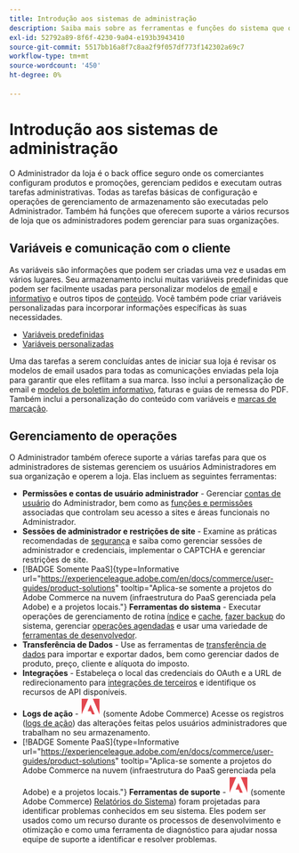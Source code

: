 ```yaml
---
title: Introdução aos sistemas de administração
description: Saiba mais sobre as ferramentas e funções do sistema que o administrador da loja pode usar para gerenciar com eficiência os sites, dados, integrações e usuários administradores.
exl-id: 52792a89-8f6f-4230-9a04-e193b3943410
source-git-commit: 5517bb16a8f7c8aa2f9f057df773f142302a69c7
workflow-type: tm+mt
source-wordcount: '450'
ht-degree: 0%

---
```


# Introdução aos sistemas de administração

O Administrador da loja é o back office seguro onde os comerciantes configuram produtos e promoções, gerenciam pedidos e executam outras tarefas administrativas. Todas as tarefas básicas de configuração e operações de gerenciamento de armazenamento são executadas pelo Administrador. Também há funções que oferecem suporte a vários recursos de loja que os administradores podem gerenciar para suas organizações.

## Variáveis e comunicação com o cliente

As variáveis são informações que podem ser criadas uma vez e usadas em vários lugares. Seu armazenamento inclui muitas variáveis predefinidas que podem ser facilmente usadas para personalizar modelos de [email](email-templates.md) e [informativo](../merchandising-promotions/newsletter-template.md) e outros tipos de [conteúdo](../content-design/introduction.md#content). Você também pode criar variáveis personalizadas para incorporar informações específicas às suas necessidades.

- [Variáveis predefinidas](variables-predefined.md)
- [Variáveis personalizadas](variables-custom.md)

Uma das tarefas a serem concluídas antes de iniciar sua loja é revisar os modelos de email usados para todas as comunicações enviadas pela loja para garantir que eles reflitam a sua marca. Isso inclui a personalização de email e [modelos de boletim informativo](../merchandising-promotions/newsletter-template.md), faturas e guias de remessa do PDF. Também inclui a personalização do conteúdo com variáveis e [marcas de marcação](markup-tags.md).

## Gerenciamento de operações

O Administrador também oferece suporte a várias tarefas para que os administradores de sistemas gerenciem os usuários Administradores em sua organização e operem a loja. Elas incluem as seguintes ferramentas:

- **Permissões e contas de usuário administrador** - Gerenciar [contas de usuário](permissions-users-all.md) do Administrador, bem como as [funções e permissões](permissions-user-roles.md) associadas que controlam seu acesso a sites e áreas funcionais no Administrador.
- **Sessões de administrador e restrições de site** - Examine as práticas recomendadas de [segurança](security.md) e saiba como gerenciar sessões de administrador e credenciais, implementar o CAPTCHA e gerenciar restrições de site.
- [!BADGE Somente PaaS]{type=Informative url="https://experienceleague.adobe.com/en/docs/commerce/user-guides/product-solutions" tooltip="Aplica-se somente a projetos do Adobe Commerce na nuvem (infraestrutura do PaaS gerenciada pela Adobe) e a projetos locais."} **Ferramentas do sistema** - Executar operações de gerenciamento de rotina [índice](index-management.md) e [cache](cache-management.md), [fazer backup](backups.md) do sistema, gerenciar [operações agendadas](data-scheduled-import-export.md) e usar uma variedade de [ferramentas de desenvolvedor](developer-tools.md).
- **Transferência de Dados** - Use as ferramentas de [transferência de dados](data-transfer.md) para importar e exportar dados, bem como gerenciar dados de produto, preço, cliente e alíquota do imposto.
- **Integrações** - Estabeleça o local das credenciais do OAuth e a URL de redirecionamento para [integrações de terceiros](integrations.md) e identifique os recursos de API disponíveis.
- **Logs de ação** - ![Adobe Commerce](../assets/adobe-logo.svg) (somente Adobe Commerce) Acesse os registros ([logs de ação](action-log.md)) das alterações feitas pelos usuários administradores que trabalham no seu armazenamento.
- [!BADGE Somente PaaS]{type=Informative url="https://experienceleague.adobe.com/en/docs/commerce/user-guides/product-solutions" tooltip="Aplica-se somente a projetos do Adobe Commerce na nuvem (infraestrutura do PaaS gerenciada pela Adobe) e a projetos locais."} **Ferramentas de suporte** - ![Adobe Commerce](../assets/adobe-logo.svg) (somente Adobe Commerce) [Relatórios do Sistema](support.md#access-system-reports)) foram projetadas para identificar problemas conhecidos em seu sistema. Eles podem ser usados como um recurso durante os processos de desenvolvimento e otimização e como uma ferramenta de diagnóstico para ajudar nossa equipe de suporte a identificar e resolver problemas.
